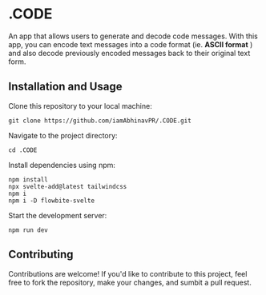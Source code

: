 # .CODE

An app that allows users to generate and decode code messages. With this app, you can encode text messages into a code format (ie. **ASCII format** ) and also decode previously encoded messages back to their original text form.

## Installation and Usage

Clone this repository to your local machine:
```
git clone https://github.com/iamAbhinavPR/.CODE.git
```
Navigate to the project directory:
```
cd .CODE
```
Install dependencies using npm:
```
npm install
npx svelte-add@latest tailwindcss
npm i
npm i -D flowbite-svelte
```
Start the development server:
```
npm run dev
```
## Contributing

Contributions are welcome! If you'd like to contribute to this project, feel free to fork the repository, make your changes, and sumbit a pull request.
